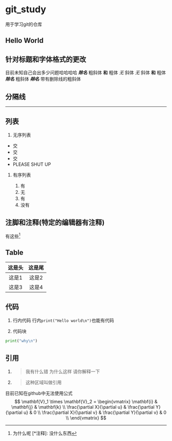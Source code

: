 # git_study

用于学习git的仓库

## Hello World

## 针对标题和字体格式的更改

目前未知自己会出多少问题哈哈哈哈
___除名___     粗斜体
__和__         粗体
_无_           斜体
*无*           斜体
**和**         粗体
***除名***     粗斜体
**~~*除名*~~** 带有删除线的粗斜体

## 分隔线

* * *

## 列表

1. 无序列表

* 交
* 交
* 交
* PLEASE SHUT UP

1. 有序列表

    1. 有
    2. 无
    3. 有
    4. 没有

## 注脚和注释(特定的编辑器有注释)

有这些[^1]
<!--注释一下: 注脚会自动放在最后面-->
[^1]: 为什么呢
[*注释]: 没什么东西

## Table

|这是头|这是尾|
|:-----:|:------:|
|这是1|这是2|
|这是3|这是4|

## 代码

1. 行内代码
    行内`print("Hello world\n")`也能有代码

2. 代码块

```python
print("why\n")
```

## 引用
1. > 我有什么错
   > 为什么这样
   > 请你解释一下
2. > 这种区域叫做引用

目前已知在github中无法使用公式
$$
\mathbf{V}_1 \times \mathbf{V}_2 =  \begin{vmatrix} 
\mathbf{i} & \mathbf{j} & \mathbf{k} \\
\frac{\partial X}{\partial u} &  \frac{\partial Y}{\partial u} & 0 \\
\frac{\partial X}{\partial v} &  \frac{\partial Y}{\partial v} & 0 \\
\end{vmatrix}
$$

